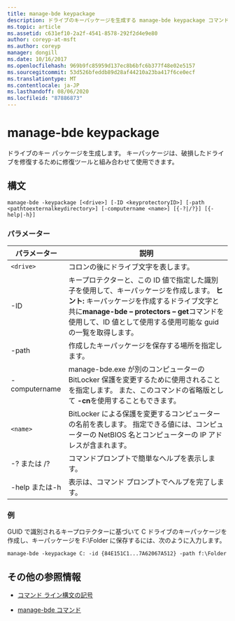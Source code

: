 ```yaml
---
title: manage-bde keypackage
description: ドライブのキーパッケージを生成する manage-bde keypackage コマンドのリファレンス記事です。
ms.topic: article
ms.assetid: c631ef10-2a2f-4541-8578-292f2d4e9e80
author: coreyp-at-msft
ms.author: coreyp
manager: dongill
ms.date: 10/16/2017
ms.openlocfilehash: 969b9fc85959d137ec8b6bfc6b377f48e02e5157
ms.sourcegitcommit: 53d526bfeddb89d28af44210a23ba417f6ce0ecf
ms.translationtype: MT
ms.contentlocale: ja-JP
ms.lasthandoff: 08/06/2020
ms.locfileid: "87886873"
---
```

# <a name="manage-bde-keypackage"></a>manage-bde keypackage

ドライブのキー パッケージを生成します。 キーパッケージは、破損したドライブを修復するために修復ツールと組み合わせて使用できます。

## <a name="syntax"></a>構文

```
manage-bde -keypackage [<drive>] [-ID <keyprotectoryID>] [-path <pathtoexternalkeydirectory>] [-computername <name>] [{-?|/?}] [{-help|-h}]
```

### <a name="parameters"></a>パラメーター

| パラメーター | 説明 |
| --------- | ----------- |
| `<drive>` | コロンの後にドライブ文字を表します。 |
| -ID | キープロテクターと、この ID 値で指定した識別子を使用して、キーパッケージを作成します。 **ヒント:** キーパッケージを作成するドライブ文字と共に**manage-bde – protectors – get**コマンドを使用して、ID 値として使用する使用可能な guid の一覧を取得します。 |
| -path | 作成したキーパッケージを保存する場所を指定します。 |
| -computername | manage-bde.exe が別のコンピューターの BitLocker 保護を変更するために使用されることを指定します。 また、このコマンドの省略版として **-cn**を使用することもできます。 |
| `<name>` | BitLocker による保護を変更するコンピューターの名前を表します。 指定できる値には、コンピューターの NetBIOS 名とコンピューターの IP アドレスが含まれます。 |
| -? または /? | コマンドプロンプトで簡単なヘルプを表示します。 |
| -help または-h | 表示は、コマンド プロンプトでヘルプを完了します。 |

### <a name="examples"></a>例

GUID で識別されるキープロテクターに基づいて C ドライブのキーパッケージを作成し、キーパッケージを F:\Folder に保存するには、次のように入力します。

```
manage-bde -keypackage C: -id {84E151C1...7A62067A512} -path f:\Folder
```

## <a name="additional-references"></a>その他の参照情報

- [コマンド ライン構文の記号](command-line-syntax-key.md)

- [manage-bde コマンド](manage-bde.md)

